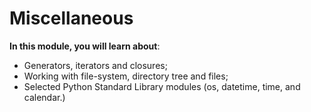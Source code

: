 # Miscellaneous

**In this module, you will learn about**:
- Generators, iterators and closures;
- Working with file-system, directory tree and files;
- Selected Python Standard Library modules (os, datetime, time, and calendar.)
